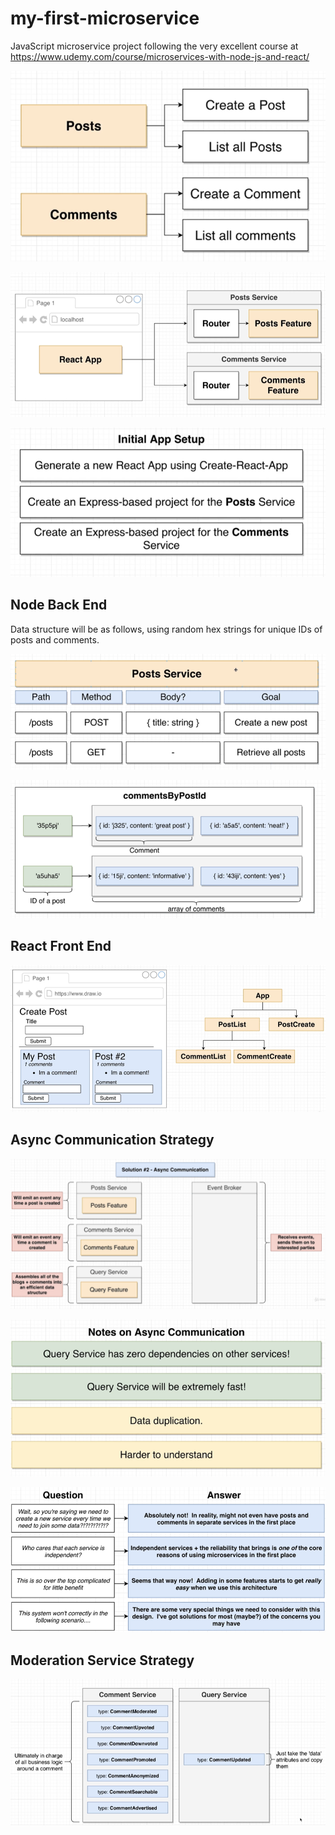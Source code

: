 # my-first-microservice

JavaScript microservice project following the very excellent course at https://www.udemy.com/course/microservices-with-node-js-and-react/

![general architecture](img/general%20architecture.png)

![general architecture extended](img/general%20architecture%20extended.png)

![steps](img/Steps.png)

## Node Back End

Data structure will be as follows, using random hex strings for unique IDs of posts and comments.

![posts](img/posts%20service.png)

![comments structure](img/comments%20by%20post.png)

## React Front End

![react architecture](img/react%20architecture.png)

## Async Communication Strategy

![async strategy](img/async%20strategy.png)

![async notes](img/async%20notes.png)

![why async](img/why%20async.png)

## Moderation Service Strategy

![moderation strategy](img/moderation%20strategy.png)
